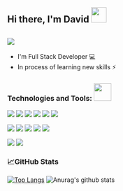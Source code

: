 ## Hi there, I'm David  <img src="https://psdalumni.org/wp-content/uploads/2019/07/Wavehand.gif" width="35px"> ##
## <img src="https://i.gifer.com/OF8H.gif">
* I'm Full Stack Developer 💻 
* In process of learning new skills ⚡

### Technologies and Tools: <img src="https://www.cloint.com/wp-content/uploads/2019/10/Cloint_WebsiteImages-11.gif" width="40px">
![](https://img.shields.io/badge/Tag-HTML-informational?style=flat&logo=html&logoColor=white&color=blue)
![](https://img.shields.io/badge/Style-CSS-informational?style=flat&logo=css&logoColor=white&color=blue)
![](https://img.shields.io/badge/Style-SCSS-informational?style=flat&logo=scss&logoColor=white&color=blue)
![](https://img.shields.io/badge/Style-Bootstrap-informational?style=flat&logo=Bootstrap&logoColor=white&color=blue)
![](https://img.shields.io/badge/Code-JQuery-informational?style=flat&logo=JQuery&logoColor=white&color=blue)
![](https://img.shields.io/badge/Code-Git-informational?style=flat&logo=Git&logoColor=white&color=blue)

![](https://img.shields.io/badge/Code-JavaScript-informational?style=flat&logo=javascript&logoColor=white&color=blue)
![](https://img.shields.io/badge/Code-ReactJS-informational?style=flat&logo=react&logoColor=white&color=blue)
![](https://img.shields.io/badge/Code-Redux-informational?style=flat&logo=redux&logoColor=white&color=blue)
![](https://img.shields.io/badge/Code-PostgreSQL-informational?style=flat&logo=PostgreSQL&logoColor=white&color=blue)
![](https://img.shields.io/badge/Code-MongoDb-informational?style=flat&logo=MongoDb&logoColor=white&color=blue)

![](https://img.shields.io/badge/Code-NodeJs-informational?style=flat&logo=Nodejs&logoColor=white&color=blue)
![](https://img.shields.io/badge/Code-Express-informational?style=flat&logo=Express&logoColor=white&color=blue)

### 📈GitHub Stats
[![Top Langs](https://github-readme-stats.vercel.app/api/top-langs/?username=DavidKizinger&layout=compact)](https://github.com/DavidKizinger/github-readme-stats)
![Anurag's github stats](https://github-readme-stats.vercel.app/api?username=DavidKizinger&hide=stars,issues&show_icons=true)
